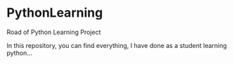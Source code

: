 # PythonLearning

Road of Python Learning Project

In this repository, you can find everything,
I have done as a student learning python...
